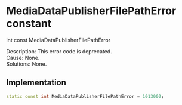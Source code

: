


# MediaDataPublisherFilePathError constant







int const MediaDataPublisherFilePathError
  




<p>Description: This error code is deprecated. <br>Cause: None. <br> Solutions: None.</p>



## Implementation

```dart
static const int MediaDataPublisherFilePathError = 1013002;
```








